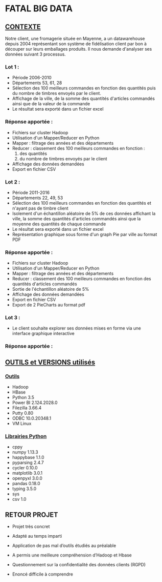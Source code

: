 # FATAL BIG DATA

## <ins> CONTEXTE </ins>
  
Notre client, une fromagerie située en Mayenne, a un datawarehouse depuis 2004 représentant son système de fidélisation client par bon à découper sur leurs emballages produits. 
Il nous demande d'analyser ses données suivant 3 processus.

### Lot 1 : 
* Période 2006-2010
* Départements 53, 61, 28
* Sélection des 100 meilleurs commandes en fonction des quantités puis du nombre de timbres envoyés par le client.
* Affichage de la ville, de la somme des quantités d'articles commandés ainsi que de la valeur de la commande
* Le résultat sera exporté dans un fichier excel

### Réponse apportée :
* Fichiers sur cluster Hadoop
* Utilisation d'un Mapper/Reducer en Python
* Mapper : filtrage des années et des départements
* Reducer : classement des 100 meilleurs commandes en fonction  :  
  1. des quantités
  2. du nombre de timbres envoyés par le client
* Affichage des données demandées
* Export en fichier CSV

### Lot 2 :
* Période 2011-2016
* Départements 22, 49, 53
* Sélection des 100 meilleurs commandes en fonction des quantités et n'ayant pas de timbre client
* Isolement d'un échantillon aléatoire de 5% de ces données affichant la ville, la somme des quantités d'articles commandés ainsi que la moyenne des quantités de chaque commande
* Le résultat sera exporté dans un fichier excel
* Représentation graphique sous forme d'un graph Pie par ville au format PDF

### Réponse apportée :
* Fichiers sur cluster Hadoop
* Utilisation d'un Mapper/Reducer en Python
* Mapper : filtrage des années et des départements
* Reducer : classement des 100 meilleurs commandes en fonction des quantités d'articles commandés
* Sortie de l'échantillon aléatoire de 5%
* Affichage des données demandées
* Export en fichier CSV
* Export de 2 PieCharts au format pdf

### Lot 3 :
* Le client souhaite explorer ses données mises en forme via une interface graphique interactive

### Réponse apportée :
 

## <ins> OUTILS et VERSIONS utilisés </ins>

### <ins> Outils </ins>  
* Hadoop
* HBase
* Python 3.5
* Power BI 2.124.2028.0
* Filezilla 3.66.4
* Putty 0.80
* ODBC 10.0.20348.1
* VM Linux

### <ins> Librairies Python </ins>  
* cppy
* numpy 1.13.3
* happybase 1.1.0
* pyparsing 2.4.7
* cycler 0.10.0
* matplotlib 3.0.1
* openpyxl 3.0.0
* pandas 0.18.0
* typing 3.5.0
* sys
* csv 1.0

## RETOUR PROJET

* Projet très concret
* Adapté au temps imparti
* Application de pas mal d’outils étudiés au préalable
* A permis une meilleure compréhension d’Hadoop et Hbase

* Questionnement sur la confidentialité des données clients (RGPD)
* Enoncé difficile à comprendre
